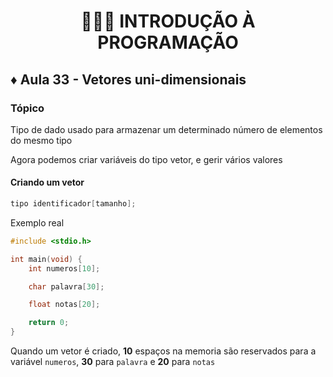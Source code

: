 <h1 align="center">👨🏻‍💻 INTRODUÇÃO À PROGRAMAÇÃO</h>

## ♦ Aula 33 - Vetores uni-dimensionais

### Tópico

Tipo de dado usado para armazenar um determinado número de elementos do mesmo tipo

Agora podemos criar variáveis do tipo vetor, e gerir vários valores

#### Criando um vetor

```c
tipo identificador[tamanho];
```

Exemplo real

```c
#include <stdio.h>

int main(void) {
    int numeros[10];

    char palavra[30];

    float notas[20];

    return 0;
}
```

Quando um vetor é criado, **10** espaços na memoria são reservados para a variável `numeros`, **30** para `palavra` e **20** para `notas`
